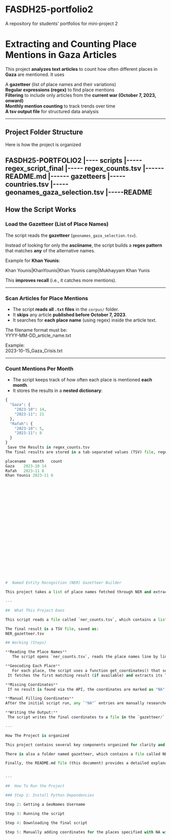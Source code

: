 # FASDH25-portfolio2
A repository for students' portfolios for mini-project 2

#  Extracting and Counting Place Mentions in Gaza Articles  

This project **analyzes text articles** to count how often different places in **Gaza** are mentioned. It uses 

A **gazetteer** (list of place names and their variations)  
**Regular expressions (regex)** to find place mentions  
 **Filtering** to include only articles from the **current war (October 7, 2023, onward)**  
 **Monthly mention counting** to track trends over time  
 **A tsv output file** for structured data analysis  

---

## Project Folder Structure  

Here is how the project is organized  

 
FASDH25-PORTFOLIO2
|---- scripts
	|----- regex_script_final
	|----- regex_counts.tsv
|------ README.md
|------ gazetteers
	|-----countries.tsv
	|-----geonames_gaza_selection.tsv
	|-----README
---

##  How the Script Works  

###  **Load the Gazetteer (List of Place Names)**  
The script reads the **gazetteer** (`geonames_gaza_selection.tsv`).

Instead of looking for only the **asciiname**, the script builds a **regex pattern** that matches **any** of the alternative names.  

Example for **Khan Younis**:  

Khan Younis|KhanYounis|Khan Younis camp|Mukhayyam Khan Yunis



This **improves recall** (i.e., it catches more mentions).  

---

###  **Scan Articles for Place Mentions**  
- The script **reads all `.txt` files** in the `corpus/` folder.  
- It **skips** any article **published before October 7, 2023**.  
- It searches for **each place name** (using regex) inside the article text.  

 The filename format must be:  
YYYY-MM-DD_article_name.txt


Example:  
2023-10-15_Gaza_Crisis.txt


---

###  **Count Mentions Per Month**  
- The script keeps track of how often each place is mentioned **each month**.  
- It stores the results in a **nested dictionary**:  

```python
{
  "Gaza": {
    "2023-10": 14,
    "2023-11": 21
  },
  "Rafah": {
    "2023-10": 5,
    "2023-11": 8
  }
}
 Save the Results in regex_counts.tsv
The final results are stored in a tab-separated values (TSV) file, regex_counts.tsv, which contains

placename	month	count
Gaza 	2023-10	14
Rafah	2023-11	8
Khan Younis	2023-11	6























#  Named Entity Recognition (NER) Gazetteer Builder

This project takes a list of place names fetched through NER and extracts their geographical coordinates using the **GeoNames API**. The end goal is to build a **gazetteer** a structured table of places along with their latitude and longitude.

---

##  What This Project Does

This script reads a file called `ner_counts.tsv`, which contains a list of place names mentioned in news articles or documents after January 2024. It then uses the **GeoNames geocoding API** to find the corresponding **latitude and longitude** for each place.

The final result is a TSV file, saved as:
NER_gazetteer.tsv

## Working (Steps)

**Reading the Place Names**
   The script opens `ner_counts.tsv`, reads the place names line by line, and stores them in a list.

**Geocoding Each Place**
   For each place, the script uses a function get_coordinates() that sends a query to the [GeoNames API](https://www.geonames.org/).
 It fetches the first matching result (if available) and extracts its latitude and longitude.

**Missing Coordinates**
 If no result is found via the API, the coordinates are marked as "NA".

**Manual Filling Coordinates**
After the initial script run, any `"NA"` entries are manually researched using **Google Maps** and updated in the final `NER_gazetteer.tsv` file with the help of **Google Spreadsheets** and the final tsv file is saved back to the portfolio folder.

**Writing the Output:**
 The script writes the final coordinates to a file in the `gazetteer/` folder, with proper tab-separated formatting.

---

How The Project is organized

This project contains several key components organized for clarity and functionality. At the top level, there is a Python script named build_gazetteer.py, which is responsible for creating a structured list of place names — also known as a gazetteer — using Named Entity Recognition (NER) or other methods. Alongside this script, you’ll find the file ner_counts.tsv, which stores the output of the NER process. This file lists place names and the number of times each was mentioned in the dataset.

There is also a folder named gazetteer, which contains a file called NER_gazetteer.tsv. This is the final gazetteer file, containing a list of place names along with their latitude and longitude. It serves as a cleaned and location-enriched reference for place name detection.

Finally, the README.md file (this document) provides a detailed explanation of the project structure, what each file does, and how users can run and understand the code. This organization helps keep the project maintainable, readable, and easy to extend.


---

##  How To Run the Project

### Step 1: Install Python Dependencies

Step 2: Getting a GeoNames Username

Step 3: Running the script

Step 4: Downloading the final script

Step 5: Manually adding coordinates for the places specified with NA with the help go Google Maps


